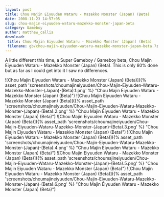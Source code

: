 ```yaml
---
layout: post
title: Chou Majin Eiyuuden Wataru - Mazekko Monster (Japan) (Beta)
date: 2008-11-23 14:57:05
slug: chou-majin-eiyuuden-wataru-mazekko-monster-japan-beta
category: Gameboy
author: matthew_callis
download:
 title: Chou Majin Eiyuuden Wataru - Mazekko Monster (Japan) (Beta)
 filename: gb/chou-majin-eiyuuden-wataru-mazekko-monster-japan-beta.7z
---
```


A little different this time, a Super Gameboy / Gameboy beta, Chou Majin Eiyuuden Wataru - Mazekko Monster (Japan) (Beta). This is only 80% done but as far as I could get into it I saw no differences.

![Chou Majin Eiyuuden Wataru - Mazekko Monster (Japan) (Beta)]({% asset_path 'screenshots/choumajineiyuuden/Chou-Majin-Eiyuuden-Wataru-Mazekko-Monster-(Japan)-(Beta).1.png' %} "Chou Majin Eiyuuden Wataru - Mazekko Monster (Japan) (Beta)")
![Chou Majin Eiyuuden Wataru - Mazekko Monster (Japan) (Beta)]({% asset_path 'screenshots/choumajineiyuuden/Chou-Majin-Eiyuuden-Wataru-Mazekko-Monster-(Japan)-(Beta).2.png' %} "Chou Majin Eiyuuden Wataru - Mazekko Monster (Japan) (Beta)")
![Chou Majin Eiyuuden Wataru - Mazekko Monster (Japan) (Beta)]({% asset_path 'screenshots/choumajineiyuuden/Chou-Majin-Eiyuuden-Wataru-Mazekko-Monster-(Japan)-(Beta).3.png' %} "Chou Majin Eiyuuden Wataru - Mazekko Monster (Japan) (Beta)")
![Chou Majin Eiyuuden Wataru - Mazekko Monster (Japan) (Beta)]({% asset_path 'screenshots/choumajineiyuuden/Chou-Majin-Eiyuuden-Wataru-Mazekko-Monster-(Japan)-(Beta).4.png' %} "Chou Majin Eiyuuden Wataru - Mazekko Monster (Japan) (Beta)")
![Chou Majin Eiyuuden Wataru - Mazekko Monster (Japan) (Beta)]({% asset_path 'screenshots/choumajineiyuuden/Chou-Majin-Eiyuuden-Wataru-Mazekko-Monster-(Japan)-(Beta).5.png' %} "Chou Majin Eiyuuden Wataru - Mazekko Monster (Japan) (Beta)")
![Chou Majin Eiyuuden Wataru - Mazekko Monster (Japan) (Beta)]({% asset_path 'screenshots/choumajineiyuuden/Chou-Majin-Eiyuuden-Wataru-Mazekko-Monster-(Japan)-(Beta).6.png' %} "Chou Majin Eiyuuden Wataru - Mazekko Monster (Japan) (Beta)")
